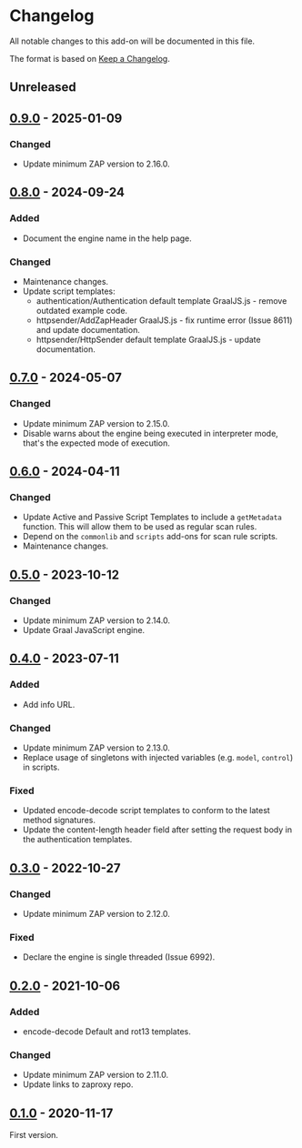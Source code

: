 # Changelog
All notable changes to this add-on will be documented in this file.

The format is based on [Keep a Changelog](https://keepachangelog.com/en/1.0.0/).

## Unreleased


## [0.9.0] - 2025-01-09
### Changed
- Update minimum ZAP version to 2.16.0.

## [0.8.0] - 2024-09-24
### Added
- Document the engine name in the help page.

### Changed
- Maintenance changes.
- Update script templates:
  - authentication/Authentication default template GraalJS.js - remove outdated example code.
  - httpsender/AddZapHeader GraalJS.js - fix runtime error (Issue 8611) and update documentation.
  - httpsender/HttpSender default template GraalJS.js - update documentation.

## [0.7.0] - 2024-05-07
### Changed
- Update minimum ZAP version to 2.15.0.
- Disable warns about the engine being executed in interpreter mode, that's the expected mode of execution.

## [0.6.0] - 2024-04-11
### Changed
- Update Active and Passive Script Templates to include a `getMetadata` function. This will allow them to be used as regular scan rules.
- Depend on the `commonlib` and `scripts` add-ons for scan rule scripts.
- Maintenance changes.

## [0.5.0] - 2023-10-12
### Changed
- Update minimum ZAP version to 2.14.0.
- Update Graal JavaScript engine.

## [0.4.0] - 2023-07-11
### Added
- Add info URL.

### Changed
- Update minimum ZAP version to 2.13.0.
- Replace usage of singletons with injected variables (e.g. `model`, `control`) in scripts.

### Fixed
- Updated encode-decode script templates to conform to the latest method signatures.
- Update the content-length header field after setting the request body in the authentication templates.

## [0.3.0] - 2022-10-27
### Changed
- Update minimum ZAP version to 2.12.0.

### Fixed
- Declare the engine is single threaded (Issue 6992).

## [0.2.0] - 2021-10-06
### Added
- encode-decode Default and rot13 templates.

### Changed
- Update minimum ZAP version to 2.11.0.
- Update links to zaproxy repo.

## [0.1.0] - 2020-11-17

First version.

[0.9.0]: https://github.com/zaproxy/zap-extensions/releases/graaljs-v0.9.0
[0.8.0]: https://github.com/zaproxy/zap-extensions/releases/graaljs-v0.8.0
[0.7.0]: https://github.com/zaproxy/zap-extensions/releases/graaljs-v0.7.0
[0.6.0]: https://github.com/zaproxy/zap-extensions/releases/graaljs-v0.6.0
[0.5.0]: https://github.com/zaproxy/zap-extensions/releases/graaljs-v0.5.0
[0.4.0]: https://github.com/zaproxy/zap-extensions/releases/graaljs-v0.4.0
[0.3.0]: https://github.com/zaproxy/zap-extensions/releases/graaljs-v0.3.0
[0.2.0]: https://github.com/zaproxy/zap-extensions/releases/graaljs-v0.2.0
[0.1.0]: https://github.com/zaproxy/zap-extensions/releases/graaljs-v0.1.0
